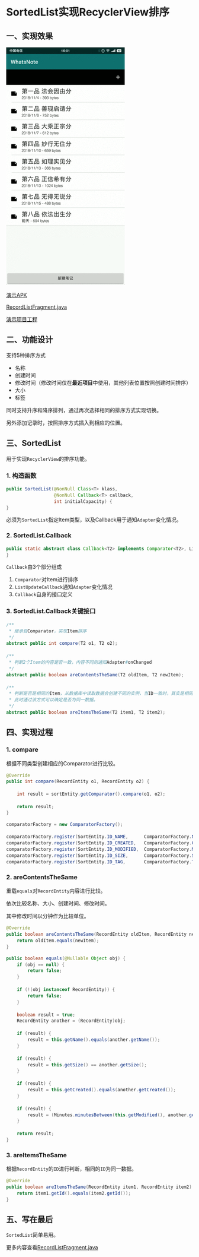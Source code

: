 # SortedList实现RecyclerView排序

## 一、实现效果

![](./Sort.gif)

[演示APK](https://raw.githubusercontent.com/jicanghai37927/WhatsAndroid/master/andnext_app_whatsnote/release/andnext_app_whatsnote-release.apk)

[RecordListFragment.java](https://github.com/jicanghai37927/WhatsAndroid/blob/master/andnext_app_whatsnote/src/main/java/com/haiyunshan/whatsnote/record/RecordListFragment.java)

[演示项目工程](https://github.com/jicanghai37927/WhatsAndroid)



## 二、功能设计

支持5种排序方式

* 名称
* 创建时间
* 修改时间（修改时间仅在**最近项目**中使用，其他列表位置按照创建时间排序）
* 大小
* 标签

同时支持升序和降序排列，通过再次选择相同的排序方式实现切换。

另外添加记录时，按照排序方式插入到相应的位置。



## 三、SortedList

用于实现`RecyclerView`的排序功能。

### 1. 构造函数

```java
public SortedList(@NonNull Class<T> klass, 
                  @NonNull Callback<T> callback, 
                  int initialCapacity) {
}
```

必须为`SortedList`指定Item类型，以及Callback用于通知`Adapter`变化情况。

### 2. SortedList.Callback

```java
public static abstract class Callback<T2> implements Comparator<T2>, ListUpdateCallback {
}
```

`Callback`由3个部分组成

1. `Comparator`对Item进行排序
2. `ListUpdateCallback`通知`Adapter`变化情况
3. `Callback`自身的接口定义

### 3. SortedList.Callback关键接口

```java
/**
 * 继承自Comparator，实现Item排序
 */
abstract public int compare(T2 o1, T2 o2);

/**
 * 判断2个Item的内容是否一致，内容不同则通知Adapter#onChanged
 */
abstract public boolean areContentsTheSame(T2 oldItem, T2 newItem);

/**
 * 判断是否是相同的Item，从数据库中读取数据会创建不同的实例，当ID一致时，其实是相同数据的2个实例。
 * 此时通过该方式可以确定是否为同一数据。
 */
abstract public boolean areItemsTheSame(T2 item1, T2 item2);
```



## 四、实现过程

### 1. compare

根据不同类型创建相应的Comparator进行比较。

```java
@Override
public int compare(RecordEntity o1, RecordEntity o2) {

    int result = sortEntity.getComparator().compare(o1, o2);

    return result;
}
```

```java
comparatorFactory = new ComparatorFactory();

comparatorFactory.register(SortEntity.ID_NAME,      ComparatorFactory.Name.class);
comparatorFactory.register(SortEntity.ID_CREATED,   ComparatorFactory.Created.class);
comparatorFactory.register(SortEntity.ID_MODIFIED,  ComparatorFactory.Modified.class);
comparatorFactory.register(SortEntity.ID_SIZE,      ComparatorFactory.Size.class);
comparatorFactory.register(SortEntity.ID_TAG,       ComparatorFactory.Tag.class);

```

### 2. areContentsTheSame

重载`equals`对`RecordEntity`内容进行比较。

依次比较名称、大小、创建时间、修改时间。

其中修改时间以分钟作为比较单位。

```java
@Override
public boolean areContentsTheSame(RecordEntity oldItem, RecordEntity newItem) {
    return oldItem.equals(newItem);
}

```

```java
public boolean equals(@Nullable Object obj) {
    if (obj == null) {
        return false;
    }

    if (!(obj instanceof RecordEntity)) {
        return false;
    }

    boolean result = true;
    RecordEntity another = (RecordEntity)obj;

    if (result) {
        result = this.getName().equals(another.getName());
    }

    if (result) {
        result = this.getSize() == another.getSize();
    }

    if (result) {
        result = this.getCreated().equals(another.getCreated());
    }

    if (result) {
        result = (Minutes.minutesBetween(this.getModified(), another.getModified()).getMinutes() == 0);
    }

    return result;
}
```

### 3. areItemsTheSame

根据`RecordEntity`的`ID`进行判断，相同的`ID`为同一数据。

```java
@Override
public boolean areItemsTheSame(RecordEntity item1, RecordEntity item2) {
    return item1.getId().equals(item2.getId());
}
```



## 五、写在最后

`SortedList`简单易用。

更多内容查看[RecordListFragment.java](https://github.com/jicanghai37927/WhatsAndroid/blob/master/andnext_app_whatsnote/src/main/java/com/haiyunshan/whatsnote/record/RecordListFragment.java)



